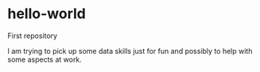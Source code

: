 # hello-world
First repository

I am trying to pick up some data skills just for fun and possibly to help with some aspects at work.
